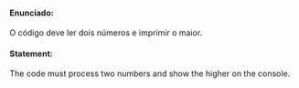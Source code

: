 #### Enunciado:

O código deve ler dois números e imprimir o maior.

#### Statement:

The code must process two numbers and show the higher on the console.